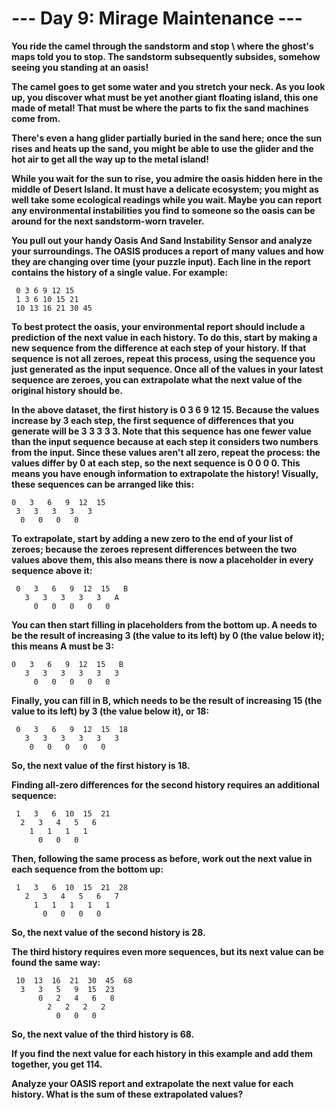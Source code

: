 # --- Day 9: Mirage Maintenance ---

**You ride the camel through the sandstorm and stop \ where the ghost's maps told you to stop. The sandstorm subsequently subsides, somehow seeing you standing at an oasis!**

**The camel goes to get some water and you stretch your neck. As you look up, you discover what must be yet another giant floating island, this one made of metal! That must be where the parts to fix the sand machines come from.**

**There's even a hang glider partially buried in the sand here; once the sun rises and heats up the sand, you might be able to use the glider and the hot air to get all the way up to the metal island!**

**While you wait for the sun to rise, you admire the oasis hidden here in the middle of Desert Island. It must have a delicate ecosystem; you might as well take some ecological readings while you wait. Maybe you can report any environmental instabilities you find to someone so the oasis can be around for the next sandstorm-worn traveler.**

**You pull out your handy Oasis And Sand Instability Sensor and analyze your surroundings. The OASIS produces a report of many values and how they are changing over time (your puzzle input). Each line in the report contains the history of a single value. For example:**

```
 0 3 6 9 12 15
 1 3 6 10 15 21
 10 13 16 21 30 45
 ```


**To best protect the oasis, your environmental report should include a prediction of the next value in each history. To do this, start by making a new sequence from the difference at each step of your history. If that sequence is not all zeroes, repeat this process, using the sequence you just generated as the input sequence. Once all of the values in your latest sequence are zeroes, you can extrapolate what the next value of the original history should be.**

**In the above dataset, the first history is 0 3 6 9 12 15. Because the values increase by 3 each step, the first sequence of differences that you generate will be 3 3 3 3 3. Note that this sequence has one fewer value than the input sequence because at each step it considers two numbers from the input. Since these values aren't all zero, repeat the process: the values differ by 0 at each step, so the next sequence is 0 0 0 0. This means you have enough information to extrapolate the history! Visually, these sequences can be arranged like this:**

```
0   3   6   9  12  15
 3   3   3   3   3
  0   0   0   0
```

**To extrapolate, start by adding a new zero to the end of your list of zeroes; because the zeroes represent differences between the two values above them, this also means there is now a placeholder in every sequence above it:**

```
 0   3   6   9  12  15   B
   3   3   3   3   3   A
     0   0   0   0   0
```

**You can then start filling in placeholders from the bottom up. A needs to be the result of increasing 3 (the value to its left) by 0 (the value below it); this means A must be 3:**

```
0   3   6   9  12  15   B
   3   3   3   3   3   3
     0   0   0   0   0
```

**Finally, you can fill in B, which needs to be the result of increasing 15 (the value to its left) by 3 (the value below it), or 18:**

```
 0   3   6   9  12  15  18
   3   3   3   3   3   3
    0   0   0   0   0
```

**So, the next value of the first history is 18.**

**Finding all-zero differences for the second history requires an additional sequence:**

```
 1   3   6  10  15  21
  2   3   4   5   6
    1   1   1   1
      0   0   0
```

**Then, following the same process as before, work out the next value in each sequence from the bottom up:**

```
 1   3   6  10  15  21  28
   2   3   4   5   6   7
     1   1   1   1   1
       0   0   0   0
```

**So, the next value of the second history is 28.**

**The third history requires even more sequences, but its next value can be found the same way:**

```
 10  13  16  21  30  45  68
  3   3   5   9  15  23
      0   2   4   6   8
        2   2   2   2
          0   0   0
```

**So, the next value of the third history is 68.**

**If you find the next value for each history in this example and add them together, you get 114.**

**Analyze your OASIS report and extrapolate the next value for each history. What is the sum of these extrapolated values?**